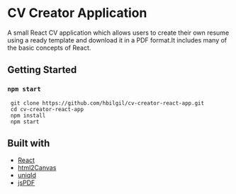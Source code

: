 # CV Creator Application

A small React CV application which allows users to create their own resume using a ready template and download it in a PDF format.It includes many of the basic concepts of React.

## Getting Started
### `npm start`

```
 git clone https://github.com/hbilgil/cv-creator-react-app.git
 cd cv-creator-react-app
 npm install
 npm start
 ```

 ## Built with
 - [React](https://reactjs.org/)
 - [html2Canvas](https://html2canvas.hertzen.com/)
 - [uniqId](https://github.com/adamhalasz/uniqid)
 - [jsPDF](https://parall.ax/products/jspdf)